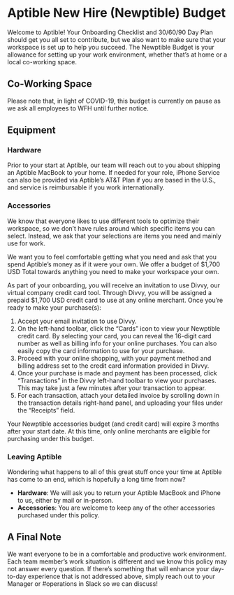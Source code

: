 # Aptible New Hire (Newptible) Budget
Welcome to Aptible! Your Onboarding Checklist and 30/60/90 Day Plan should get you all set to contribute, but we also want to make sure that your workspace is set up to help you succeed. The Newptible Budget is your allowance for setting up your work environment, whether that’s at home or a local co-working space.
## Co-Working Space
Please note that, in light of COVID-19, this budget is currently on pause as we ask all employees to WFH until further notice.
## Equipment
### Hardware
Prior to your start at Aptible, our team will reach out to you about shipping an Aptible MacBook to your home. If needed for your role, iPhone Service can also be provided via Aptible’s AT&T Plan if you are based in the U.S., and service is reimbursable if you work internationally.
### Accessories
We know that everyone likes to use different tools to optimize their workspace, so we don’t have rules around which specific items you can select. Instead, we ask that your selections are items you need and mainly use for work. 

We want you to feel comfortable getting what you need and ask that you spend Aptible’s money as if it were your own. We offer a budget of $1,700 USD Total towards anything you need to make your workspace your own. 

As part of your onboarding, you will receive an invitation to use Divvy, our virtual company credit card tool. Through Divvy, you will be assigned a prepaid $1,700 USD credit card to use at any online merchant. Once you’re ready to make your purchase(s): 
1. Accept your email invitation to use Divvy.
2. On the left-hand toolbar, click the “Cards” icon to view your Newptible credit card. By selecting your card, you can reveal the 16-digit card number as well as billing info for your online purchases. You can also easily copy the card information to use for your purchase.
3. Proceed with your online shopping, with your payment method and billing address set to the credit card information provided in Divvy.
4. Once your purchase is made and payment has been processed, click “Transactions” in the Divvy left-hand toolbar to view your purchases. This may take just a few minutes after your transaction to appear.
5. For each transaction, attach your detailed invoice by scrolling down in the transaction details right-hand panel, and uploading your files under the “Receipts” field. 

Your Newptible accessories budget (and credit card) will expire 3 months after your start date. At this time, only online merchants are eligible for purchasing under this budget.
### Leaving Aptible
Wondering what happens to all of this great stuff once your time at Aptible has come to an end, which is hopefully a long time from now? 
- **Hardware**: We will ask you to return your Aptible MacBook and iPhone to us, either by mail or in-person.
- **Accessories**: You are welcome to keep any of the other accessories purchased under this policy.
## A Final Note
We want everyone to be in a comfortable and productive work environment. Each team member’s work situation is different and we know this policy may not answer every question. If there’s something that will enhance your day-to-day experience that is not addressed above, simply reach out to your Manager or #operations in Slack so we can discuss! 
 
